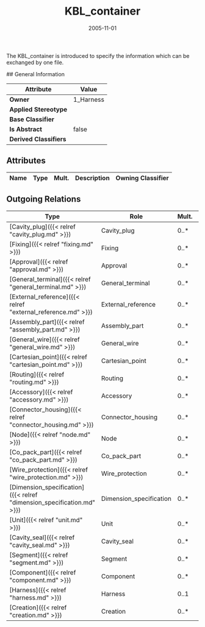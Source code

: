 ﻿---
title: KBL_container
toc: false
type: specs
date: "2005-11-01"
draft: false
specification: KBL
version: 2.3.sr1
documentType: "Recommendation"
elementType: Class
classes:
  - KBL_container
menu_name: kbl-2.3.sr1
---
<p>The KBL_container is introduced to specify the information which can be exchanged by one file.</p>
## General Information

| Attribute               | Value |
|-------------------------|-------|
| **Owner**               | 1_Harness |
| **Applied Stereotype**  |   |
| **Base Classifier**     |   |
| **Is Abstract**         | false |
| **Derived Classifiers** |   |

## Attributes
|  Name  |  Type  |  Mult.  |  Description  |  Owning Classifier  |
|--------|--------|---------|---------------|--------------|

## Outgoing Relations
|    Type  |   Role   |   Mult.   |   Mult.   |   Description   |
|----------|----------|-----------|-----------|-----------------|
| [Cavity_plug]({{< relref "cavity_plug.md" >}}) | Cavity_plug | 0..* | 1 |  |
| [Fixing]({{< relref "fixing.md" >}}) | Fixing | 0..* | 1 |  |
| [Approval]({{< relref "approval.md" >}}) | Approval | 0..* | 1 |  |
| [General_terminal]({{< relref "general_terminal.md" >}}) | General_terminal | 0..* | 1 |  |
| [External_reference]({{< relref "external_reference.md" >}}) | External_reference | 0..* | 1 |  |
| [Assembly_part]({{< relref "assembly_part.md" >}}) | Assembly_part | 0..* | 1 |  |
| [General_wire]({{< relref "general_wire.md" >}}) | General_wire | 0..* | 1 |  |
| [Cartesian_point]({{< relref "cartesian_point.md" >}}) | Cartesian_point | 0..* | 1 |  |
| [Routing]({{< relref "routing.md" >}}) | Routing | 0..* | 1 |  |
| [Accessory]({{< relref "accessory.md" >}}) | Accessory | 0..* | 1 |  |
| [Connector_housing]({{< relref "connector_housing.md" >}}) | Connector_housing | 0..* | 1 |  |
| [Node]({{< relref "node.md" >}}) | Node | 0..* | 1 |  |
| [Co_pack_part]({{< relref "co_pack_part.md" >}}) | Co_pack_part | 0..* | 1 |  |
| [Wire_protection]({{< relref "wire_protection.md" >}}) | Wire_protection | 0..* | 1 |  |
| [Dimension_specification]({{< relref "dimension_specification.md" >}}) | Dimension_specification | 0..* | 1 |  |
| [Unit]({{< relref "unit.md" >}}) | Unit | 0..* | 1 |  |
| [Cavity_seal]({{< relref "cavity_seal.md" >}}) | Cavity_seal | 0..* | 1 |  |
| [Segment]({{< relref "segment.md" >}}) | Segment | 0..* | 1 |  |
| [Component]({{< relref "component.md" >}}) | Component | 0..* | 1 |  |
| [Harness]({{< relref "harness.md" >}}) | Harness | 0..1 | 1 |  |
| [Creation]({{< relref "creation.md" >}}) | Creation | 0..* | 1 |  |
